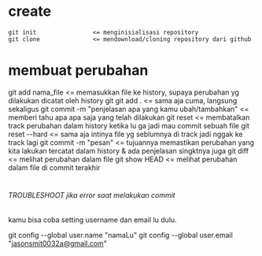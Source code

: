 # create 
    git init                <= menginisialisasi repository
    git clone               <= mendownload/cloning repository dari github
# membuat perubahan
git add nama_file                                                       <= memasukkan file ke history, supaya perubahan yg dilakukan dicatat oleh history git
    git add .                                                           <= sama aja cuma, langsung sekaligus
    git commit -m "penjelasan apa yang kamu ubah/tambahkan"             <= memberi tahu apa apa saja yang telah dilakukan 
    git reset                                                           <= membatalkan track perubahan dalam history ketika lu ga jadi mau commit sebuah file
    git reset --hard                                                    <= sama aja intinya file yg seblumnya di track jadi nggak ke track lagi
    git commit -m "pesan"                                               <= tujuannya memastikan perubahan yang kita lakukan tercatat dalam history & ada penjelasan singktnya juga
    git diff                                                            <= melihat perubahan dalam file
    git show HEAD                                                       <= melihat perubahan dalam file di commit terakhir
#












###### TROUBLESHOOT jika error saat melakukan commit
kamu bisa coba setting username dan email lu dulu.


git config --global user.name "namaLu"
git config --global user.email "jasonsmit0032a@gmail.com"
